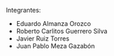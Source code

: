 Integrantes:
- Eduardo Almanza Orozco
- Roberto Carlitos Guerrero Silva
- Javier Ruiz Torres
- Juan Pablo Meza Gazabón
